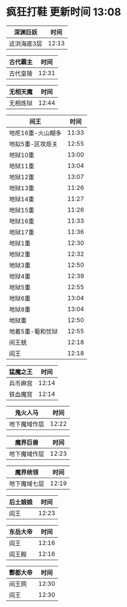 # 疯狂打鞋 更新时间 13:08

| 深渊巨妖   | 时间    |
|--------|-------|
| 这浏海底3层 | 12:13 |

| 古代霸主   | 时间    |
|--------|-------|
| 古代皇陵 | 12:31 |

| 无相天魔   | 时间    |
|--------|-------|
| 无相炼狱 | 12:44 |

| 间王   | 时间    |
|--------|-------|
| 地疙16重-火山糊多 | 11:33 |
| 地拟5重-区攻炬关 | 12:55 |
| 地狱10重 | 13:00 |
| 地狱11重 | 13:04 |
| 地狱12重 | 13:07 |
| 地狱13重 | 11:26 |
| 地狱14重 | 11:27 |
| 地狱15重 | 11:26 |
| 地狱16重 | 11:33 |
| 地狱17重 | 11:36 |
| 地狱1重 | 12:30 |
| 地狱2重 | 12:32 |
| 地狱3重 | 12:50 |
| 地狱4重 | 12:39 |
| 地狱5重 | 12:55 |
| 地狱6重 | 13:04 |
| 地狱8重 | 13:04 |
| 地狱重 | 12:50 |
| 地着5重-葡和忧狱 | 12:55 |
| 间王兢 | 12:18 |
| 阎王 | 12:18 |

| 猛魔之王   | 时间    |
|--------|-------|
| 兵币麻宫 | 12:14 |
| 铁血魔宫 | 12:14 |

| 鬼火人马   | 时间    |
|--------|-------|
| 地下魔域作层 | 12:22 |

| 魔界巨兽   | 时间    |
|--------|-------|
| 地下魔域作层 | 12:23 |

| 魔界统领   | 时间    |
|--------|-------|
| 地下魔域七层 | 12:19 |

| 后土娘娘   | 时间    |
|--------|-------|
| 阎王 | 12:23 |

| 东岳大帝   | 时间    |
|--------|-------|
| 阎王 | 12:16 |
| 阎王殿 | 12:16 |

| 酆都大帝   | 时间    |
|--------|-------|
| 间王网 | 12:30 |
| 阎王 | 12:30 |